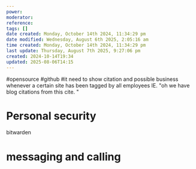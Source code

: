```yaml
---
power: 
moderator: 
reference: 
tags: []
date created: Monday, October 14th 2024, 11:34:29 pm
date modified: Wednesday, August 6th 2025, 2:05:16 am
time created: Monday, October 14th 2024, 11:34:29 pm
last update: Thursday, August 7th 2025, 9:27:06 pm
created: 2024-10-14T19:34
updated: 2025-08-06T14:15
---
```

#opensource #github #it
need to show citation and possible business whenever a certain site has been tagged by all employees IE.
"oh we have blog citations from this cite. "


# Personal security
bitwarden

# messaging and calling
